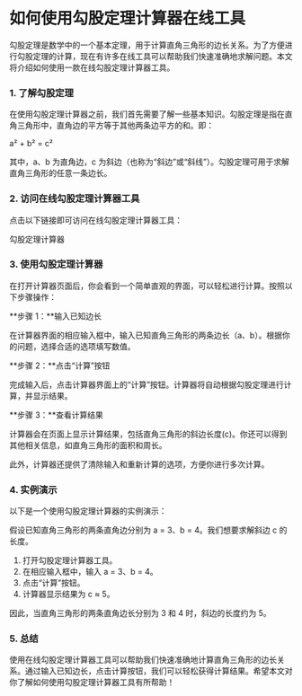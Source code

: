 如何使用勾股定理计算器在线工具
===============

勾股定理是数学中的一个基本定理，用于计算直角三角形的边长关系。为了方便进行勾股定理的计算，现在有许多在线工具可以帮助我们快速准确地求解问题。本文将介绍如何使用一款在线勾股定理计算器工具。

### 1. 了解勾股定理

在使用勾股定理计算器之前，我们首先需要了解一些基本知识。勾股定理是指在直角三角形中，直角边的平方等于其他两条边平方的和。即：

a² + b² = c²

其中，a、b 为直角边，c 为斜边（也称为“斜边”或“斜线”）。勾股定理可用于求解直角三角形的任意一条边长。

### 2. 访问在线勾股定理计算器工具

点击以下链接即可访问在线勾股定理计算器工具：

勾股定理计算器

### 3. 使用勾股定理计算器

在打开计算器页面后，你会看到一个简单直观的界面，可以轻松进行计算。按照以下步骤操作：

**步骤 1：**输入已知边长

在计算器界面的相应输入框中，输入已知直角三角形的两条边长（a、b）。根据你的问题，选择合适的选项填写数值。

**步骤 2：**点击“计算”按钮

完成输入后，点击计算器界面上的“计算”按钮。计算器将自动根据勾股定理进行计算，并显示结果。

**步骤 3：**查看计算结果

计算器会在页面上显示计算结果，包括直角三角形的斜边长度(c)。你还可以得到其他相关信息，如直角三角形的面积和周长。

此外，计算器还提供了清除输入和重新计算的选项，方便你进行多次计算。

### 4. 实例演示

以下是一个使用勾股定理计算器的实例演示：

假设已知直角三角形的两条直角边分别为 a = 3、b = 4。我们想要求解斜边 c 的长度。

1. 打开勾股定理计算器工具。
2. 在相应输入框中，输入 a = 3、b = 4。
3. 点击“计算”按钮。
4. 计算器显示结果为 c ≈ 5。

因此，当直角三角形的两条直角边长分别为 3 和 4 时，斜边的长度约为 5。

### 5. 总结

使用在线勾股定理计算器工具可以帮助我们快速准确地计算直角三角形的边长关系。通过输入已知边长，点击计算按钮，我们可以轻松获得计算结果。希望本文对你了解如何使用勾股定理计算器工具有所帮助！